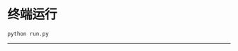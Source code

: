 # 终端运行

```shell
python run.py
```
**************************************************************************************************************************************************************************************************************************************************************************************************************************************************************************************************************************************************************************************************************************************************************************************************************************************************************************************************************************************************************************************************************************************************************************************************************************************